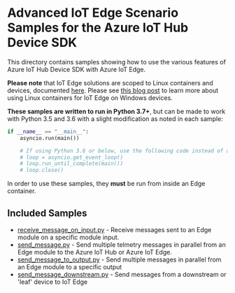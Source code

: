 # Advanced IoT Edge Scenario Samples for the Azure IoT Hub Device SDK

This directory contains samples showing how to use the various features of Azure IoT Hub Device SDK with Azure IoT Edge.

**Please note** that IoT Edge solutions are scoped to Linux containers and devices, documented [here](https://docs.microsoft.com/en-us/azure/iot-edge/tutorial-python-module#solution-scope). Please see [this blog post](https://techcommunity.microsoft.com/t5/internet-of-things/linux-modules-with-azure-iot-edge-on-windows-10-iot-enterprise/ba-p/1407066) to learn more about using Linux containers for IoT Edge on Windows devices. 

**These samples are written to run in Python 3.7+**, but can be made to work with Python 3.5 and 3.6 with a slight modification as noted in each sample:

```python
if __name__ == "__main__":
    asyncio.run(main())

    # If using Python 3.6 or below, use the following code instead of asyncio.run(main()):
    # loop = asyncio.get_event_loop()
    # loop.run_until_complete(main())
    # loop.close()
```

In order to use these samples, they **must** be run from inside an Edge container.

## Included Samples
* [receive_message_on_input.py](receive_message_on_input.py) - Receive messages sent to an Edge module on a specific module input.
* [send_message.py](send_message.py) - Send multiple telmetry messages in parallel from an Edge module to the Azure IoT Hub or Azure IoT Edge.
* [send_message_to_output.py](send_message_to_output.py) - Send multiple messages in parallel from an Edge module to a specific output
* [send_message_downstream.py](send_message_downstream.py) - Send messages from a downstream or 'leaf' device to IoT Edge
